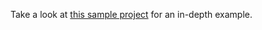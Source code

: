 Take a look at [this sample project](https://github.com/fusetools/fuse-samples/tree/master/Samples/Gestures/Swipe) for an in-depth example.